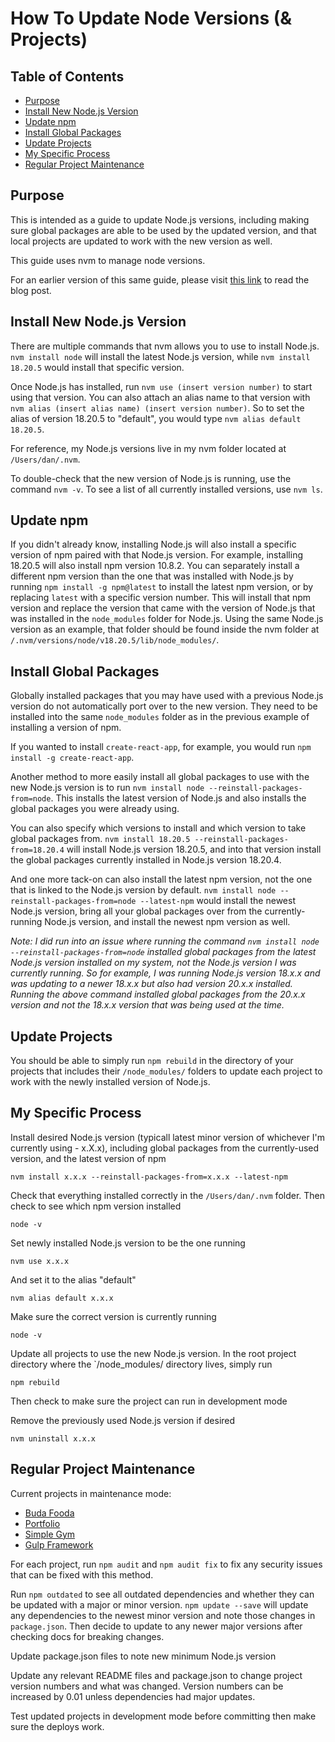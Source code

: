 # How To Update Node Versions (& Projects)

## Table of Contents

- [Purpose](#purpose)
- [Install New Node.js Version](#install-new-nodejs-version)
- [Update npm](#update-npm)
- [Install Global Packages](#install-global-packages)
- [Update Projects](#update-projects)
- [My Specific Process](#my-specific-process)
- [Regular Project Maintenance](#regular-project-maintenance)

## Purpose

This is intended as a guide to update Node.js versions, including making sure global packages are able to be used by the updated version, and that local projects are updated to work with the new version as well.

This guide uses nvm to manage node versions.

For an earlier version of this same guide, please visit [this link][1] to read the blog post.

## Install New Node.js Version

There are multiple commands that nvm allows you to use to install Node.js. `nvm install node` will install the latest Node.js version, while `nvm install 18.20.5` would install that specific version.

Once Node.js has installed, run `nvm use (insert version number)` to start using that version. You can also attach an alias name to that version with `nvm alias (insert alias name) (insert version number)`. So to set the alias of version 18.20.5 to "default", you would type `nvm alias default 18.20.5`.

For reference, my Node.js versions live in my nvm folder located at `/Users/dan/.nvm`.

To double-check that the new version of Node.js is running, use the command `nvm -v`. To see a list of all currently installed versions, use `nvm ls`.

## Update npm

If you didn't already know, installing Node.js will also install a specific version of npm paired with that Node.js version. For example, installing 18.20.5 will also install npm version 10.8.2. You can separately install a different npm version than the one that was installed with Node.js by running `npm install -g npm@latest` to install the latest npm version, or by replacing `latest` with a specific version number. This will install that npm version and replace the version that came with the version of Node.js that was installed in the `node_modules` folder for Node.js. Using the same Node.js version as an example, that folder should be found inside the nvm folder at `/.nvm/versions/node/v18.20.5/lib/node_modules/`.

## Install Global Packages

Globally installed packages that you may have used with a previous Node.js version do not automatically port over to the new version. They need to be installed into the same `node_modules` folder as in the previous example of installing a version of npm.

If you wanted to install `create-react-app`, for example, you would run `npm install -g create-react-app`.

Another method to more easily install all global packages to use with the new Node.js version is to run `nvm install node --reinstall-packages-from=node`. This installs the latest version of Node.js and also installs the global packages you were already using.

You can also specify which versions to install and which version to take global packages from. `nvm install 18.20.5 --reinstall-packages-from=18.20.4` will install Node.js version 18.20.5, and into that version install the global packages currently installed in Node.js version 18.20.4.

And one more tack-on can also install the latest npm version, not the one that is linked to the Node.js version by default. `nvm install node --reinstall-packages-from=node --latest-npm` would install the newest Node.js version, bring all your global packages over from the currently-running Node.js version, and install the newest npm version as well.

_Note: I did run into an issue where running the command `nvm install node --reinstall-packages-from=node` installed global packages from the latest Node.js version installed on my system, not the Node.js version I was currently running. So for example, I was running Node.js version 18.x.x and was updating to a newer 18.x.x but also had version 20.x.x installed. Running the above command installed global packages from the 20.x.x version and not the 18.x.x version that was being used at the time._

## Update Projects

You should be able to simply run `npm rebuild` in the directory of your projects that includes their `/node_modules/` folders to update each project to work with the newly installed version of Node.js.

## My Specific Process

Install desired Node.js version (typicall latest minor version of whichever I'm currently using - x.X.x), including global packages from the currently-used version, and the latest version of npm

`nvm install x.x.x --reinstall-packages-from=x.x.x --latest-npm`

Check that everything installed correctly in the `/Users/dan/.nvm` folder. Then check to see which npm version installed

`node -v`

Set newly installed Node.js version to be the one running

`nvm use x.x.x`

And set it to the alias "default"

`nvm alias default x.x.x`

Make sure the correct version is currently running

`node -v`

Update all projects to use the new Node.js version. In the root project directory where the `/node_modules/ directory lives, simply run

`npm rebuild`

Then check to make sure the project can run in development mode

Remove the previously used Node.js version if desired

`nvm uninstall x.x.x`

## Regular Project Maintenance

Current projects in maintenance mode:

- [Buda Fooda][2]
- [Portfolio][3]
- [Simple Gym][4]
- [Gulp Framework][5]

For each project, run `npm audit` and `npm audit fix` to fix any security issues that can be fixed with this method.

Run `npm outdated` to see all outdated dependencies and whether they can be updated with a major or minor version. `npm update --save` will update any dependencies to the newest minor version and note those changes in `package.json`. Then decide to update to any newer major versions after checking docs for breaking changes.

Update package.json files to note new minimum Node.js version

Update any relevant README files and package.json to change project version numbers and what was changed. Version numbers can be increased by 0.01 unless dependencies had major updates.

Test updated projects in development mode before committing then make sure the deploys work.

[1]: https://codepen.io/danbuda/post/how-to-update-version-of-nodejs
[2]: https://github.com/DanBuda11/recipes
[3]: https://github.com/DanBuda11/portfolio
[4]: https://github.com/DanBuda11/simple-gym-beta
[5]: https://github.com/DanBuda11/gulp-framework
